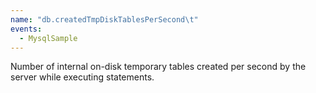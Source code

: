 ```yaml
---
name: "db.createdTmpDiskTablesPerSecond\t"
events:
  - MysqlSample
---
```


Number of internal on-disk temporary tables created per second by the server while executing statements.